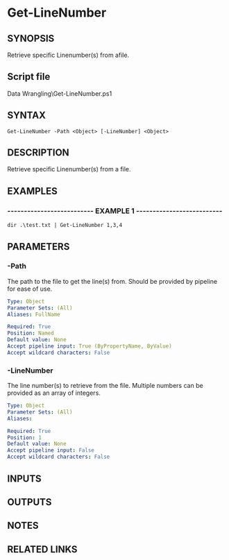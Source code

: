 # Get-LineNumber

## SYNOPSIS
Retrieve specific Linenumber(s) from afile.

## Script file
Data Wrangling\Get-LineNumber.ps1

## SYNTAX

```
Get-LineNumber -Path <Object> [-LineNumber] <Object>
```

## DESCRIPTION
Retrieve specific Linenumber(s) from a file.

## EXAMPLES

### -------------------------- EXAMPLE 1 --------------------------
```
dir .\test.txt | Get-LineNumber 1,3,4
```
## PARAMETERS

### -Path
The path to the file to get the line(s) from.
Should be provided by pipeline for ease of use.

```yaml
Type: Object
Parameter Sets: (All)
Aliases: FullName

Required: True
Position: Named
Default value: None
Accept pipeline input: True (ByPropertyName, ByValue)
Accept wildcard characters: False
```

### -LineNumber
The line number(s) to retrieve from the file.
Multiple numbers can be provided as an array of integers.

```yaml
Type: Object
Parameter Sets: (All)
Aliases: 

Required: True
Position: 1
Default value: None
Accept pipeline input: False
Accept wildcard characters: False
```

## INPUTS

## OUTPUTS

## NOTES

## RELATED LINKS



